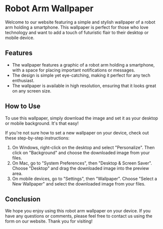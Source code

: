 <!--
Write me markdown content of website with wallpaper:

"A wallpaper featuring a simple graphic of a robot arm holding a smartphone, with a space for placing important notifications or messages."

The header of the page should not be copy of the text but rather a real content of the website which is using this wallpaper.

- Feel free to use structure like headings, bullets, numbering, blockquotes, paragraphs, horizontal lines, etc.
- You can use formatting like bold or _italic_
- You can include UTF-8 emojis
- Links should be only #hash anchors (and you can refer to the document itself)
- Do not include images
-->

<!--font:Poppins-->

# Robot Arm Wallpaper

Welcome to our website featuring a simple and stylish wallpaper of a robot arm holding a smartphone. This wallpaper is perfect for those who love technology and want to add a touch of futuristic flair to their desktop or mobile device.

## Features

- The wallpaper features a graphic of a robot arm holding a smartphone, with a space for placing important notifications or messages.
- The design is simple yet eye-catching, making it perfect for any tech enthusiast.
- The wallpaper is available in high resolution, ensuring that it looks great on any screen size.

## How to Use

To use this wallpaper, simply download the image and set it as your desktop or mobile background. It's that easy! 

If you're not sure how to set a new wallpaper on your device, check out these step-by-step instructions:

1. On Windows, right-click on the desktop and select "Personalize". Then click on "Background" and choose the downloaded image from your files.
2. On Mac, go to "System Preferences", then "Desktop & Screen Saver". Choose "Desktop" and drag the downloaded image into the preview area.
3. On mobile devices, go to "Settings", then "Wallpaper". Choose "Select a New Wallpaper" and select the downloaded image from your files.

## Conclusion

We hope you enjoy using this robot arm wallpaper on your device. If you have any questions or comments, please feel free to contact us using the form on our website. Thank you for visiting!
